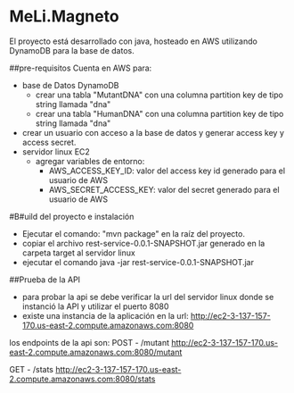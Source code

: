 # MeLi.Magneto

El proyecto está desarrollado con java, hosteado en AWS utilizando DynamoDB para la base de datos.

##pre-requisitos
Cuenta en AWS para:
- base de Datos DynamoDB
  - crear una tabla "MutantDNA" con una columna partition key de tipo string llamada "dna"
  - crear una tabla "HumanDNA" con una columna partition key de tipo string llamada "dna"
- crear un usuario con acceso a la base de datos y generar access key y access secret.
- servidor linux EC2
  - agregar variables de entorno:
    - AWS_ACCESS_KEY_ID: valor del access key id generado para el usuario de AWS
    - AWS_SECRET_ACCESS_KEY: valor del secret generado para el usuario de AWS

#B#uild del proyecto e instalación
- Ejecutar el comando: "mvn package" en la raíz del proyecto.
- copiar el archivo rest-service-0.0.1-SNAPSHOT.jar generado en la carpeta target al servidor linux
- ejecutar el comando java -jar rest-service-0.0.1-SNAPSHOT.jar


##Prueba de la API
- para probar la api se debe verificar la url del servidor linux donde se instanció la API y utilizar el puerto 8080
- existe una instancia de la aplicación en la url: http://ec2-3-137-157-170.us-east-2.compute.amazonaws.com:8080

los endpoints de la api son:
POST - /mutant
http://ec2-3-137-157-170.us-east-2.compute.amazonaws.com:8080/mutant

GET - /stats
http://ec2-3-137-157-170.us-east-2.compute.amazonaws.com:8080/stats
